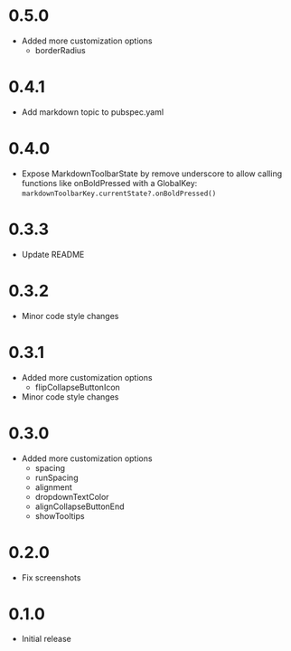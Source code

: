 # 0.5.0

* Added more customization options
    * borderRadius

# 0.4.1

* Add markdown topic to pubspec.yaml

# 0.4.0

* Expose MarkdownToolbarState by remove underscore to allow calling functions like onBoldPressed with a GlobalKey: `markdownToolbarKey.currentState?.onBoldPressed()`

# 0.3.3

* Update README

# 0.3.2

* Minor code style changes

# 0.3.1

* Added more customization options
    * flipCollapseButtonIcon
* Minor code style changes

# 0.3.0

* Added more customization options
    * spacing
    * runSpacing
    * alignment
    * dropdownTextColor
    * alignCollapseButtonEnd
    * showTooltips

# 0.2.0

* Fix screenshots

# 0.1.0

* Initial release

